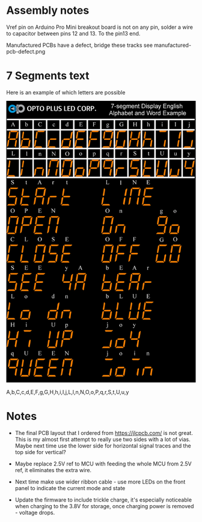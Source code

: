 # Assembly notes

Vref pin on Arduino Pro Mini breakout board is not on any pin, solder a wire to capacitor between 
pins 12 and 13. To the pin13 end.

Manufactured PCBs have a defect, bridge these tracks
see manufactured-pcb-defect.png

# 7 Segments text

Here is an example of which letters are possible

<img src="7segment_display_english_alphabet.png" width="600"/>

A,b,C,c,d,E,F,g,G,H,h,i,I,j,L,l,n,N,O,o,P,q,r,S,t,U,u,y


# Notes

* The final PCB layout that I ordered from https://jlcpcb.com/ is not great. This is my almost first attempt to really use two sides with a lot of vias. Maybe next time use the lower side for horizontal signal traces and the top side for vertical? 

* Maybe replace 2.5V ref to MCU with feeding the whole MCU from 2.5V ref, it eliminates the extra wire.

* Next time make use wider ribbon cable - use more LEDs on the front panel to indicate the current mode and state

* Update the firmware to include trickle charge, it's especially noticeable when charging to the 3.8V for storage, once 
charging power is removed - voltage drops.